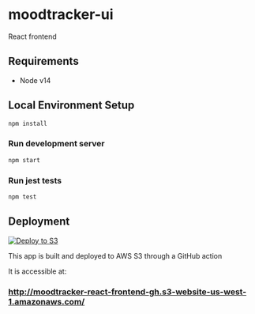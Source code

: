 # moodtracker-ui

React frontend

## Requirements
- Node v14

## Local Environment Setup

```bash
npm install
```

### Run development server

```bash
npm start
```

### Run jest tests

```bash
npm test
```


## Deployment

[![Deploy to S3](https://github.com/rossmassey-moodtracker/moodtracker-ui/actions/workflows/deploy-to-s3.yaml/badge.svg)](https://github.com/rossmassey-moodtracker/moodtracker-ui/actions/workflows/deploy-to-s3.yaml)

This app is built and deployed to AWS S3 through a GitHub action

It is accessible at:

### http://moodtracker-react-frontend-gh.s3-website-us-west-1.amazonaws.com/
